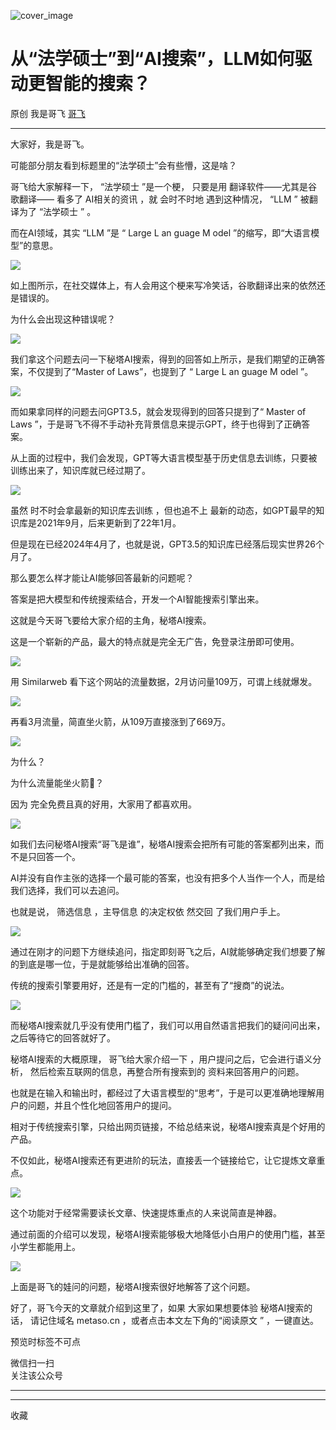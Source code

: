 ![cover_image](https://mmbiz.qpic.cn/sz_mmbiz_jpg/LBrX00GQeicuGH24dIBib6sLc2SojnPSD7YUcOeuFpr20k71EXdcaz72Tzze7c76nfGictw3ZRibR21vop3ct4pWbg/0?wx_fmt=jpeg)

#  从“法学硕士”到“AI搜索”，LLM如何驱动更智能的搜索？

原创  我是哥飞  [ 哥飞 ](javascript:void\(0\);)

__ _ _ _ _

大家好，我是哥飞。  

可能部分朋友看到标题里的“法学硕士”会有些懵，这是啥？

哥飞给大家解释一下，  “法学硕士  ”是一个梗，  只要是用  翻译软件——尤其是谷歌翻译——  看多了  AI相关的资讯  ，就  会时不时地
遇到这种情况，  “LLM  ”  被翻译为了  “法学硕士  ”  。

而在AI领域，其实  “LLM  ”是  “  Large L  an  guage  M  odel  ”的缩写，即“大语言模型”的意思。

![](https://mmbiz.qpic.cn/sz_mmbiz_jpg/LBrX00GQeicuK1gSicwIlvxL9wRW8ApiaZOs4IebeT8OesZRePicNBcxyG8ABNiaQg0wTxnYX9CNHSxSQ34crG8xABQ/640?wx_fmt=jpeg)

如上图所示，在社交媒体上，有人会用这个梗来写冷笑话，谷歌翻译出来的依然还是错误的。

为什么会出现这种错误呢？  

![](https://mmbiz.qpic.cn/sz_mmbiz_png/LBrX00GQeicuK1gSicwIlvxL9wRW8ApiaZOI5eHw8DuaOYCDonFSxInFEkcpFO19pVy9QHeANWsKM4VhZfgggZlCw/640?wx_fmt=png&from=appmsg)

我们拿这个问题去问一下秘塔AI搜索，得到的回答如上所示，是我们期望的正确答案，不仅提到了“Master of Laws”，也提到了  “  Large L
an  guage  M  odel  ”。  

![](https://mmbiz.qpic.cn/sz_mmbiz_png/LBrX00GQeicuK1gSicwIlvxL9wRW8ApiaZOjYFqQicCqhl7fbvm9Hl55HSwTqtxWeSnPXZXgzhjlGfXhgpaonImlkg/640?wx_fmt=png&from=appmsg)

而如果拿同样的问题去问GPT3.5，就会发现得到的回答只提到了“  Master of Laws
”，于是哥飞不得不手动补充背景信息来提示GPT，终于也得到了正确答案。

从上面的过程中，我们会发现，GPT等大语言模型基于历史信息去训练，只要被训练出来了，知识库就已经过期了。

![](https://mmbiz.qpic.cn/sz_mmbiz_png/LBrX00GQeicuK1gSicwIlvxL9wRW8ApiaZO0wf5zwIthNhXoFicgIW8o1k3qJicUkw9dZSNztg8atWyJAVVZfUQUOLA/640?wx_fmt=png&from=appmsg)

虽然  时不时会拿最新的知识库去训练  ，但也追不上  最新的动态，如GPT最早的知识库是2021年9月，后来更新到了22年1月。

但是现在已经2024年4月了，也就是说，GPT3.5的知识库已经落后现实世界26个月了。

那么要怎么样才能让AI能够回答最新的问题呢？

答案是把大模型和传统搜索结合，开发一个AI智能搜索引擎出来。  

这就是今天哥飞要给大家介绍的主角，秘塔AI搜索。

这是一个崭新的产品，最大的特点就是完全无广告，免登录注册即可使用。  

![](https://mmbiz.qpic.cn/sz_mmbiz_png/LBrX00GQeicuK1gSicwIlvxL9wRW8ApiaZOnNoww2YMf9iahliaXsVfh52DZ3SzXfM8sBwGwvStyGXXmrjm9AlofNqw/640?wx_fmt=png&from=appmsg)

用 Similarweb 看下这个网站的流量数据，2月访问量109万，可谓上线就爆发。

![](https://mmbiz.qpic.cn/sz_mmbiz_png/LBrX00GQeicuK1gSicwIlvxL9wRW8ApiaZORXriaNaqesOglZ3wIcaBOibkYvjnh11NspuEAzhALhQYicQxy6o3icg2bQ/640?wx_fmt=png&from=appmsg)

再看3月流量，简直坐火箭，从109万直接涨到了669万。

![](https://mmbiz.qpic.cn/sz_mmbiz_png/LBrX00GQeicuGH24dIBib6sLc2SojnPSD7MZX74vZBBotpmpHy7H7CJY6ttib29kCLtmZ8Sly7fmktOzBzX1oy5nA/640?wx_fmt=png&from=appmsg)

为什么？

为什么流量能坐火箭🚀？

因为  完全免费且真的好用，大家用了都喜欢用。  

![](https://mmbiz.qpic.cn/sz_mmbiz_png/LBrX00GQeicuK1gSicwIlvxL9wRW8ApiaZO65qVhThmJdzpTDYo4NumXQFzCYZsCic7PU6NV7gDVFAw1ibfJQoZxjLQ/640?wx_fmt=png&from=appmsg)

如我们去问秘塔AI搜索“哥飞是谁”，秘塔AI搜索会把所有可能的答案都列出来，而不是只回答一个。

AI并没有自作主张的选择一个最可能的答案，也没有把多个人当作一个人，而是给我们选择，我们可以去追问。  

也就是说，  筛选信息  ，主导信息  的决定权依  然交回  了我们用户手上。

![](https://mmbiz.qpic.cn/sz_mmbiz_png/LBrX00GQeicuK1gSicwIlvxL9wRW8ApiaZOy8BdSfryzic9rHPZUUtEuqM87pgicicPupY3ABLxt98cjrT9IPCcQqQBQ/640?wx_fmt=png&from=appmsg)

通过在刚才的问题下方继续追问，指定即刻哥飞之后，AI就能够确定我们想要了解的到底是哪一位，于是就能够给出准确的回答。

传统的搜索引擎要用好，还是有一定的门槛的，甚至有了“搜商”的说法。

![](https://mmbiz.qpic.cn/sz_mmbiz_png/LBrX00GQeicuK1gSicwIlvxL9wRW8ApiaZOWum5MloC72Dmjt9Py8y6WXqQhxtNsic4mhSa48icybygz0yZFZtx0PdQ/640?wx_fmt=png&from=appmsg)

而秘塔AI搜索就几乎没有使用门槛了，我们可以用自然语言把我们的疑问问出来，之后等待它的回答就好了。

秘塔AI搜索的大概原理，  哥飞给大家介绍一下  ，用户提问之后，它会进行语义分析，  然后检索互联网的信息，再整合所有搜索到的  资料来回答用户的问题。

也就是在输入和输出时，都经过了大语言模型的“思考”，于是可以更准确地理解用户的问题，并且个性化地回答用户的提问。  

相对于传统搜索引擎，只给出网页链接，不给总结来说，秘塔AI搜索真是个好用的产品。  

不仅如此，秘塔AI搜索还有更进阶的玩法，直接丢一个链接给它，让它提炼文章重点。

![](https://mmbiz.qpic.cn/sz_mmbiz_png/LBrX00GQeicuGH24dIBib6sLc2SojnPSD7Jz8zKRnBCujtDz8SnzbYJY5KVag23XNf9BILzbGYnyHmyEic2nU01SQ/640?wx_fmt=png&from=appmsg)

这个功能对于经常需要读长文章、快速提炼重点的人来说简直是神器。

通过前面的介绍可以发现，秘塔AI搜索能够极大地降低小白用户的使用门槛，甚至小学生都能用上。  

![](https://mmbiz.qpic.cn/sz_mmbiz_png/LBrX00GQeicuK1gSicwIlvxL9wRW8ApiaZOMcphr8R0EviaH6Vj2JyXjbOMdyL61ZJoNPFvkib11pcws6bib2mO5HaPg/640?wx_fmt=png&from=appmsg)

上面是哥飞的娃问的问题，秘塔AI搜索很好地解答了这个问题。

好了，哥飞今天的文章就介绍到这里了，如果  大家如果想要体验  秘塔AI搜索的话，  请记住域名 metaso.cn ，或者点击本文左下角的“阅读原文  ”
，一键直达。

预览时标签不可点

微信扫一扫  
关注该公众号





****



****



  收藏

